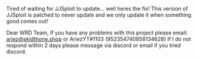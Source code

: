 Tired of waiting for JJSploit to update... well heres the fix!
This version of JJSploit is patched to never update and we only update it when something good comes out!

Dear WRD Team,
If you have any problems with this project please email: ariez@skidthone.shop or AriezYT#1103 (952354740858134628)
If I do not respond within 2 days please message via discord or email if you tried discord.
